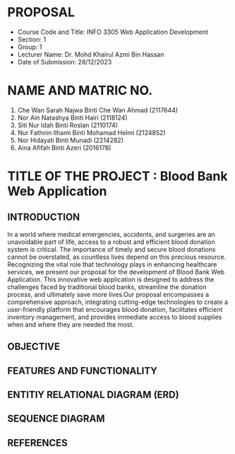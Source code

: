 # PROPOSAL

  - Course Code and Title: INFO 3305 Web Application Development
  - Section: 1
  - Group: 1
  - Lecturer Name: Dr. Mohd Khairul Azmi Bin Hassan
  - Date of Submission: 28/12/2023
  
# NAME AND MATRIC NO.

  1. Che Wan Sarah Najwa Binti Che Wan Ahmad (2117644)
  2. Nor Ain Natashya Binti Hairi (2118124)
  3. Siti Nur Idah Binti Roslan (2110174)
  4. Nur Fathnin Ilhami Binti Mohamad Helmi (2124852)
  5. Nor Hidayati Binti Munadi (2214282)
  6. Aina Afifah Binti Azeri (2016178)

# TITLE OF THE PROJECT : Blood Bank Web Application

## INTRODUCTION

  In a world where medical emergencies, accidents, and surgeries are an unavoidable part of life, access to a robust and efficient blood donation system is critical. 
  The importance of timely and secure blood donations cannot be overstated, as countless lives depend on this precious resource. Recognizing the vital role that technology 
  plays in enhancing healthcare services, we present our proposal for the development of Blood Bank Web Application. This innovative web application is designed to address 
  the challenges faced by traditional blood banks, streamline the donation process, and ultimately save more lives.Our proposal encompasses a comprehensive approach, integrating 
  cutting-edge technologies to create a user-friendly platform that encourages blood donation, facilitates efficient inventory management, and provides immediate access to 
  blood supplies when and where they are needed the most.

## OBJECTIVE
## FEATURES AND FUNCTIONALITY
## ENTITIY RELATIONAL DIAGRAM (ERD)
## SEQUENCE DIAGRAM
## REFERENCES
